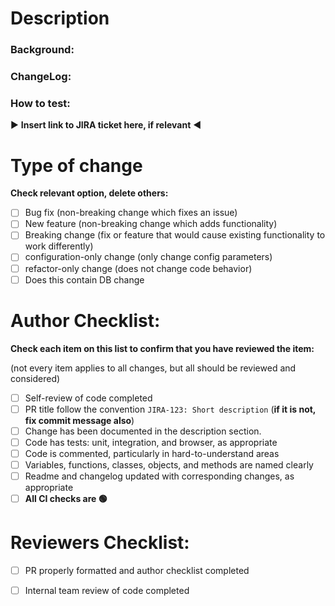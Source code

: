# Description
### Background:
### ChangeLog:
### How to test:

▶️ **Insert link to JIRA ticket here, if relevant** ◀️

<!--Describe this change in simple words. Explain what the change is, and why the change is necessary, with enough context so even people not on your team can understand the change. If relevant add screenshots. -->

# Type of change

**Check relevant option, delete others:**

- [ ] Bug fix (non-breaking change which fixes an issue)
- [ ] New feature (non-breaking change which adds functionality)
- [ ] Breaking change (fix or feature that would cause existing functionality to work differently)
- [ ] configuration-only change (only change config parameters)
- [ ] refactor-only change (does not change code behavior) 
- [ ] Does this contain DB change

# Author Checklist:

**Check each item on this list to confirm that you have reviewed the item:**

(not every item applies to all changes, but all should be reviewed and considered)

- [ ] Self-review of code completed
- [ ] PR title follow the convention `JIRA-123: Short description` (**if it is not, fix commit message also**)
- [ ] Change has been documented in the description section. 
- [ ] Code has tests: unit, integration, and browser, as appropriate
- [ ] Code is commented, particularly in hard-to-understand areas
- [ ] Variables, functions, classes, objects, and methods are named clearly
- [ ] Readme and changelog updated with corresponding changes, as appropriate
- [ ] **All CI checks are 🟢**

# Reviewers Checklist: 
- [ ] PR properly formatted and author checklist completed 
- [ ] Internal team review of code completed

